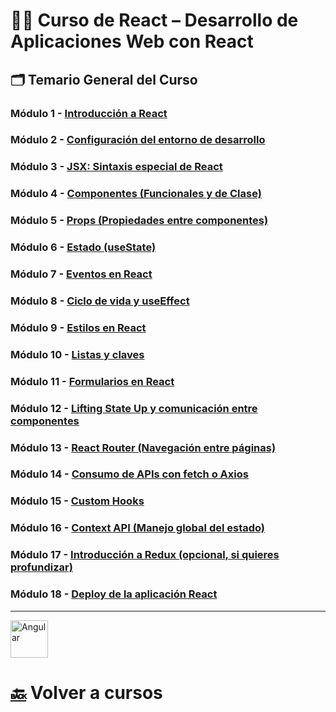 # 🧑‍🏫 Curso de React – Desarrollo de Aplicaciones Web con React

## 🗂️ Temario General del Curso



### Módulo 1 - [Introducción a React ](./Modulo_1:_Introduccion_a_React/Modulo_1.md)
### Módulo 2 - [Configuración del entorno de desarrollo ](./Modulo_2:_Configuracion_del_entorno_de_desarrollo/Modulo_2.md) 
### Módulo 3 - [JSX: Sintaxis especial de React](.//Modulo_3:_JSX_Sintaxis_especial_de_React/Modulo_3.md)  
### Módulo 4 - [Componentes (Funcionales y de Clase)](./Modulo_4:_Componentes_(Funcionales_y_de_Clase)/Modulo_4.md)
### Módulo 5 - [Props (Propiedades entre componentes)](./Modulo_5:_Props_(Propiedades_entre_componentes)/Modulo_5.md)
### Módulo 6 - [Estado (useState)](./Modulo_6:_Estado_con_useState/Modulo_6.md)
### Módulo 7 - [Eventos en React](./Modulo_7:_Eventos_en_React/Modulo_7.md)
### Módulo 8 - [Ciclo de vida y useEffect](./Modulo_8:_useEffect_–_Ciclo_de_vida_y_efectos_secundarios/Modulo_8.md) 
### Módulo 9 - [Estilos en React](./Modulo_9:_Estilos_en_React/Modulo_9.md)
### Módulo 10 - [Listas y claves](./Modulo_10:_Listas_y_Claves/Modulo_10.md)
### Módulo 11 - [Formularios en React](./Modulo_11:_Formularios_en_React/Modulo_11.md)
### Módulo 12 - [Lifting State Up y comunicación entre componentes](./Modulo_12:_Lifting_State_Up_y_comunicación_entre_componentes/Modulo_12.md)
### Módulo 13 - [React Router (Navegación entre páginas)](./Modulo_13:_React_Router_–_Navegación_entre_páginas/Modulo_13.md)
### Módulo 14 - [Consumo de APIs con fetch o Axios](./Modulo_14:_Consumo_de_APIs_con_fetch_o_Axios/Modulo_14.md)
### Módulo 15 - [Custom Hooks](./Modulo_15:_Custom_Hooks/Modulo_15.md)
### Módulo 16 - [Context API (Manejo global del estado)](./Modulo_16:_Context_API_–_Manejo_global_del_estado/Modulo16.md)
### Módulo 17 - [Introducción a Redux (opcional, si quieres profundizar)](./Modulo_17:_Introducción_a_Redux/Modulo17.md)
### Módulo 18 - [Deploy de la aplicación React](./Modulo_18:_Deploy_de_la_aplicación_React/Modulo_18.md)

---

<a href="https://github.com/Eracres/Angular">
  <img src="https://angular.io/assets/images/logos/angular/angular.svg" alt="Angular" width="60"/>
</a>

#  [🔙](../README.md) Volver a cursos

